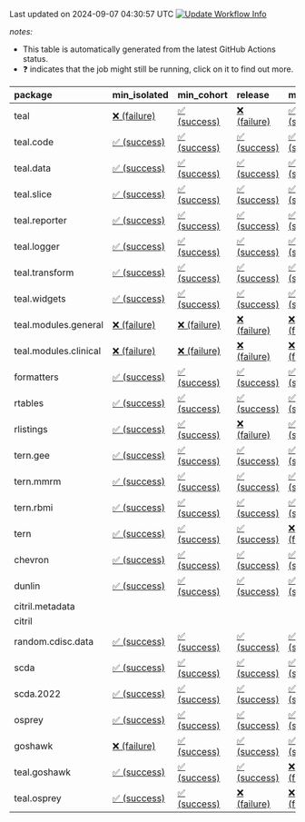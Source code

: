 Last updated on 2024-09-07 04:30:57 UTC [![Update Workflow
Info](https://github.com/averissimo/verdepcheck-status/actions/workflows/update.yaml/badge.svg)](https://github.com/averissimo/verdepcheck-status/actions/workflows/update.yaml)

*notes:*

-   This table is automatically generated from the latest GitHub Actions
    status.
-   ❓ indicates that the job might still be running, click on it to
    find out more.

<table>
<colgroup>
<col style="width: 4%" />
<col style="width: 23%" />
<col style="width: 23%" />
<col style="width: 23%" />
<col style="width: 23%" />
</colgroup>
<thead>
<tr class="header">
<th style="text-align: left;">package</th>
<th style="text-align: left;">min_isolated</th>
<th style="text-align: left;">min_cohort</th>
<th style="text-align: left;">release</th>
<th style="text-align: left;">max</th>
</tr>
</thead>
<tbody>
<tr class="odd">
<td style="text-align: left;">teal</td>
<td
style="text-align: left;"><a href="https://github.com/insightsengineering/teal/actions/runs/10650763238/job/29522522736">❌
(failure)</a></td>
<td
style="text-align: left;"><a href="https://github.com/insightsengineering/teal/actions/runs/10650763238/job/29522522575">✅
(success)</a></td>
<td
style="text-align: left;"><a href="https://github.com/insightsengineering/teal/actions/runs/10650763238/job/29522522837">❌
(failure)</a></td>
<td
style="text-align: left;"><a href="https://github.com/insightsengineering/teal/actions/runs/10650763238/job/29522522644">✅
(success)</a></td>
</tr>
<tr class="even">
<td style="text-align: left;">teal.code</td>
<td
style="text-align: left;"><a href="https://github.com/insightsengineering/teal.code/actions/runs/10650777339/job/29522551833">✅
(success)</a></td>
<td
style="text-align: left;"><a href="https://github.com/insightsengineering/teal.code/actions/runs/10650777339/job/29522551713">✅
(success)</a></td>
<td
style="text-align: left;"><a href="https://github.com/insightsengineering/teal.code/actions/runs/10650777339/job/29522551944">✅
(success)</a></td>
<td
style="text-align: left;"><a href="https://github.com/insightsengineering/teal.code/actions/runs/10650777339/job/29522551555">✅
(success)</a></td>
</tr>
<tr class="odd">
<td style="text-align: left;">teal.data</td>
<td
style="text-align: left;"><a href="https://github.com/insightsengineering/teal.data/actions/runs/10650767208/job/29522530749">✅
(success)</a></td>
<td
style="text-align: left;"><a href="https://github.com/insightsengineering/teal.data/actions/runs/10650767208/job/29522530653">✅
(success)</a></td>
<td
style="text-align: left;"><a href="https://github.com/insightsengineering/teal.data/actions/runs/10650767208/job/29522530840">✅
(success)</a></td>
<td
style="text-align: left;"><a href="https://github.com/insightsengineering/teal.data/actions/runs/10650767208/job/29522530520">✅
(success)</a></td>
</tr>
<tr class="even">
<td style="text-align: left;">teal.slice</td>
<td
style="text-align: left;"><a href="https://github.com/insightsengineering/teal.slice/actions/runs/10650772649/job/29522541087">✅
(success)</a></td>
<td
style="text-align: left;"><a href="https://github.com/insightsengineering/teal.slice/actions/runs/10650772649/job/29522540957">✅
(success)</a></td>
<td
style="text-align: left;"><a href="https://github.com/insightsengineering/teal.slice/actions/runs/10650772649/job/29522541136">✅
(success)</a></td>
<td
style="text-align: left;"><a href="https://github.com/insightsengineering/teal.slice/actions/runs/10650772649/job/29522541033">✅
(success)</a></td>
</tr>
<tr class="odd">
<td style="text-align: left;">teal.reporter</td>
<td
style="text-align: left;"><a href="https://github.com/insightsengineering/teal.reporter/actions/runs/10650768921/job/29522533718">✅
(success)</a></td>
<td
style="text-align: left;"><a href="https://github.com/insightsengineering/teal.reporter/actions/runs/10650768921/job/29522533490">✅
(success)</a></td>
<td
style="text-align: left;"><a href="https://github.com/insightsengineering/teal.reporter/actions/runs/10650768921/job/29522533651">✅
(success)</a></td>
<td
style="text-align: left;"><a href="https://github.com/insightsengineering/teal.reporter/actions/runs/10650768921/job/29522533399">✅
(success)</a></td>
</tr>
<tr class="even">
<td style="text-align: left;">teal.logger</td>
<td
style="text-align: left;"><a href="https://github.com/insightsengineering/teal.logger/actions/runs/10650763844/job/29522524132">✅
(success)</a></td>
<td
style="text-align: left;"><a href="https://github.com/insightsengineering/teal.logger/actions/runs/10650763844/job/29522523924">✅
(success)</a></td>
<td
style="text-align: left;"><a href="https://github.com/insightsengineering/teal.logger/actions/runs/10650763844/job/29522524243">✅
(success)</a></td>
<td
style="text-align: left;"><a href="https://github.com/insightsengineering/teal.logger/actions/runs/10650763844/job/29522524043">✅
(success)</a></td>
</tr>
<tr class="odd">
<td style="text-align: left;">teal.transform</td>
<td
style="text-align: left;"><a href="https://github.com/insightsengineering/teal.transform/actions/runs/10650770331/job/29522537209">✅
(success)</a></td>
<td
style="text-align: left;"><a href="https://github.com/insightsengineering/teal.transform/actions/runs/10650770331/job/29522537110">✅
(success)</a></td>
<td
style="text-align: left;"><a href="https://github.com/insightsengineering/teal.transform/actions/runs/10650770331/job/29522537328">✅
(success)</a></td>
<td
style="text-align: left;"><a href="https://github.com/insightsengineering/teal.transform/actions/runs/10650770331/job/29522537022">✅
(success)</a></td>
</tr>
<tr class="even">
<td style="text-align: left;">teal.widgets</td>
<td
style="text-align: left;"><a href="https://github.com/insightsengineering/teal.widgets/actions/runs/10650781747/job/29522561682">✅
(success)</a></td>
<td
style="text-align: left;"><a href="https://github.com/insightsengineering/teal.widgets/actions/runs/10650781747/job/29522561574">✅
(success)</a></td>
<td
style="text-align: left;"><a href="https://github.com/insightsengineering/teal.widgets/actions/runs/10650781747/job/29522561784">✅
(success)</a></td>
<td
style="text-align: left;"><a href="https://github.com/insightsengineering/teal.widgets/actions/runs/10650781747/job/29522561915">✅
(success)</a></td>
</tr>
<tr class="odd">
<td style="text-align: left;">teal.modules.general</td>
<td
style="text-align: left;"><a href="https://github.com/insightsengineering/teal.modules.general/actions/runs/10650763277/job/29522523047">❌
(failure)</a></td>
<td
style="text-align: left;"><a href="https://github.com/insightsengineering/teal.modules.general/actions/runs/10650763277/job/29522522868">❌
(failure)</a></td>
<td
style="text-align: left;"><a href="https://github.com/insightsengineering/teal.modules.general/actions/runs/10650763277/job/29522522958">❌
(failure)</a></td>
<td
style="text-align: left;"><a href="https://github.com/insightsengineering/teal.modules.general/actions/runs/10650763277/job/29522522752">❌
(failure)</a></td>
</tr>
<tr class="even">
<td style="text-align: left;">teal.modules.clinical</td>
<td
style="text-align: left;"><a href="https://github.com/insightsengineering/teal.modules.clinical/actions/runs/10650776991/job/29522551330">❌
(failure)</a></td>
<td
style="text-align: left;"><a href="https://github.com/insightsengineering/teal.modules.clinical/actions/runs/10650776991/job/29522551196">❌
(failure)</a></td>
<td
style="text-align: left;"><a href="https://github.com/insightsengineering/teal.modules.clinical/actions/runs/10650776991/job/29522551443">❌
(failure)</a></td>
<td
style="text-align: left;"><a href="https://github.com/insightsengineering/teal.modules.clinical/actions/runs/10650776991/job/29522551053">❌
(failure)</a></td>
</tr>
<tr class="odd">
<td style="text-align: left;">formatters</td>
<td
style="text-align: left;"><a href="https://github.com/insightsengineering/formatters/actions/runs/10650773718/job/29522544277">✅
(success)</a></td>
<td
style="text-align: left;"><a href="https://github.com/insightsengineering/formatters/actions/runs/10650773718/job/29522544149">✅
(success)</a></td>
<td
style="text-align: left;"><a href="https://github.com/insightsengineering/formatters/actions/runs/10650773718/job/29522544410">✅
(success)</a></td>
<td
style="text-align: left;"><a href="https://github.com/insightsengineering/formatters/actions/runs/10650773718/job/29522544060">✅
(success)</a></td>
</tr>
<tr class="even">
<td style="text-align: left;">rtables</td>
<td
style="text-align: left;"><a href="https://github.com/insightsengineering/rtables/actions/runs/10650763286/job/29522523050">✅
(success)</a></td>
<td
style="text-align: left;"><a href="https://github.com/insightsengineering/rtables/actions/runs/10650763286/job/29522523129">✅
(success)</a></td>
<td
style="text-align: left;"><a href="https://github.com/insightsengineering/rtables/actions/runs/10650763286/job/29522523235">✅
(success)</a></td>
<td
style="text-align: left;"><a href="https://github.com/insightsengineering/rtables/actions/runs/10650763286/job/29522522877">✅
(success)</a></td>
</tr>
<tr class="odd">
<td style="text-align: left;">rlistings</td>
<td
style="text-align: left;"><a href="https://github.com/insightsengineering/rlistings/actions/runs/10681874790/job/29606445602">✅
(success)</a></td>
<td
style="text-align: left;"><a href="https://github.com/insightsengineering/rlistings/actions/runs/10681874790/job/29606444930">✅
(success)</a></td>
<td
style="text-align: left;"><a href="https://github.com/insightsengineering/rlistings/actions/runs/10681874790/job/29606445861">❌
(failure)</a></td>
<td
style="text-align: left;"><a href="https://github.com/insightsengineering/rlistings/actions/runs/10681874790/job/29606445296">✅
(success)</a></td>
</tr>
<tr class="even">
<td style="text-align: left;">tern.gee</td>
<td
style="text-align: left;"><a href="https://github.com/insightsengineering/tern.gee/actions/runs/10650775517/job/29522547804">✅
(success)</a></td>
<td
style="text-align: left;"><a href="https://github.com/insightsengineering/tern.gee/actions/runs/10650775517/job/29522547870">✅
(success)</a></td>
<td
style="text-align: left;"><a href="https://github.com/insightsengineering/tern.gee/actions/runs/10650775517/job/29522547938">✅
(success)</a></td>
<td
style="text-align: left;"><a href="https://github.com/insightsengineering/tern.gee/actions/runs/10650775517/job/29522547737">✅
(success)</a></td>
</tr>
<tr class="odd">
<td style="text-align: left;">tern.mmrm</td>
<td
style="text-align: left;"><a href="https://github.com/insightsengineering/tern.mmrm/actions/runs/10650782016/job/29522562529">✅
(success)</a></td>
<td
style="text-align: left;"><a href="https://github.com/insightsengineering/tern.mmrm/actions/runs/10650782016/job/29522562415">✅
(success)</a></td>
<td
style="text-align: left;"><a href="https://github.com/insightsengineering/tern.mmrm/actions/runs/10650782016/job/29522562624">✅
(success)</a></td>
<td
style="text-align: left;"><a href="https://github.com/insightsengineering/tern.mmrm/actions/runs/10650782016/job/29522562310">✅
(success)</a></td>
</tr>
<tr class="even">
<td style="text-align: left;">tern.rbmi</td>
<td
style="text-align: left;"><a href="https://github.com/insightsengineering/tern.rbmi/actions/runs/10675392852/job/29587315609">✅
(success)</a></td>
<td
style="text-align: left;"><a href="https://github.com/insightsengineering/tern.rbmi/actions/runs/10675392852/job/29587315479">✅
(success)</a></td>
<td
style="text-align: left;"><a href="https://github.com/insightsengineering/tern.rbmi/actions/runs/10675392852/job/29587315772">✅
(success)</a></td>
<td
style="text-align: left;"><a href="https://github.com/insightsengineering/tern.rbmi/actions/runs/10675392852/job/29587315345">✅
(success)</a></td>
</tr>
<tr class="odd">
<td style="text-align: left;">tern</td>
<td
style="text-align: left;"><a href="https://github.com/insightsengineering/tern/actions/runs/10650768093/job/29522532634">✅
(success)</a></td>
<td
style="text-align: left;"><a href="https://github.com/insightsengineering/tern/actions/runs/10650768093/job/29522532313">✅
(success)</a></td>
<td
style="text-align: left;"><a href="https://github.com/insightsengineering/tern/actions/runs/10650768093/job/29522532788">✅
(success)</a></td>
<td
style="text-align: left;"><a href="https://github.com/insightsengineering/tern/actions/runs/10650768093/job/29522532472">❌
(failure)</a></td>
</tr>
<tr class="even">
<td style="text-align: left;">chevron</td>
<td
style="text-align: left;"><a href="https://github.com/insightsengineering/chevron/actions/runs/10650775269/job/29522547074">✅
(success)</a></td>
<td
style="text-align: left;"><a href="https://github.com/insightsengineering/chevron/actions/runs/10650775269/job/29522546892">✅
(success)</a></td>
<td
style="text-align: left;"><a href="https://github.com/insightsengineering/chevron/actions/runs/10650775269/job/29522547001">✅
(success)</a></td>
<td
style="text-align: left;"><a href="https://github.com/insightsengineering/chevron/actions/runs/10650775269/job/29522546946">✅
(success)</a></td>
</tr>
<tr class="odd">
<td style="text-align: left;">dunlin</td>
<td
style="text-align: left;"><a href="https://github.com/insightsengineering/dunlin/actions/runs/10650775268/job/29522547092">✅
(success)</a></td>
<td
style="text-align: left;"><a href="https://github.com/insightsengineering/dunlin/actions/runs/10650775268/job/29522546951">✅
(success)</a></td>
<td
style="text-align: left;"><a href="https://github.com/insightsengineering/dunlin/actions/runs/10650775268/job/29522547143">✅
(success)</a></td>
<td
style="text-align: left;"><a href="https://github.com/insightsengineering/dunlin/actions/runs/10650775268/job/29522547006">✅
(success)</a></td>
</tr>
<tr class="even">
<td style="text-align: left;">citril.metadata</td>
<td style="text-align: left;"></td>
<td style="text-align: left;"></td>
<td style="text-align: left;"></td>
<td style="text-align: left;"></td>
</tr>
<tr class="odd">
<td style="text-align: left;">citril</td>
<td style="text-align: left;"></td>
<td style="text-align: left;"></td>
<td style="text-align: left;"></td>
<td style="text-align: left;"></td>
</tr>
<tr class="even">
<td style="text-align: left;">random.cdisc.data</td>
<td
style="text-align: left;"><a href="https://github.com/insightsengineering/random.cdisc.data/actions/runs/10650772402/job/29522540464">✅
(success)</a></td>
<td
style="text-align: left;"><a href="https://github.com/insightsengineering/random.cdisc.data/actions/runs/10650772402/job/29522540395">✅
(success)</a></td>
<td
style="text-align: left;"><a href="https://github.com/insightsengineering/random.cdisc.data/actions/runs/10650772402/job/29522540538">✅
(success)</a></td>
<td
style="text-align: left;"><a href="https://github.com/insightsengineering/random.cdisc.data/actions/runs/10650772402/job/29522540319">✅
(success)</a></td>
</tr>
<tr class="odd">
<td style="text-align: left;">scda</td>
<td
style="text-align: left;"><a href="https://github.com/insightsengineering/scda/actions/runs/10437595381/job/28903950666">✅
(success)</a></td>
<td
style="text-align: left;"><a href="https://github.com/insightsengineering/scda/actions/runs/10437595381/job/28903950617">✅
(success)</a></td>
<td
style="text-align: left;"><a href="https://github.com/insightsengineering/scda/actions/runs/10437595381/job/28903950725">✅
(success)</a></td>
<td
style="text-align: left;"><a href="https://github.com/insightsengineering/scda/actions/runs/10437595381/job/28903950525">✅
(success)</a></td>
</tr>
<tr class="even">
<td style="text-align: left;">scda.2022</td>
<td
style="text-align: left;"><a href="https://github.com/insightsengineering/scda.2022/actions/runs/10336794308/job/28612920887">✅
(success)</a></td>
<td
style="text-align: left;"><a href="https://github.com/insightsengineering/scda.2022/actions/runs/10336794308/job/28612920603">✅
(success)</a></td>
<td
style="text-align: left;"><a href="https://github.com/insightsengineering/scda.2022/actions/runs/10336794308/job/28612920985">✅
(success)</a></td>
<td
style="text-align: left;"><a href="https://github.com/insightsengineering/scda.2022/actions/runs/10336794308/job/28612920798">✅
(success)</a></td>
</tr>
<tr class="odd">
<td style="text-align: left;">osprey</td>
<td
style="text-align: left;"><a href="https://github.com/insightsengineering/osprey/actions/runs/10650779048/job/29522555875">✅
(success)</a></td>
<td
style="text-align: left;"><a href="https://github.com/insightsengineering/osprey/actions/runs/10650779048/job/29522555792">✅
(success)</a></td>
<td
style="text-align: left;"><a href="https://github.com/insightsengineering/osprey/actions/runs/10650779048/job/29522555956">✅
(success)</a></td>
<td
style="text-align: left;"><a href="https://github.com/insightsengineering/osprey/actions/runs/10650779048/job/29522555710">✅
(success)</a></td>
</tr>
<tr class="even">
<td style="text-align: left;">goshawk</td>
<td
style="text-align: left;"><a href="https://github.com/insightsengineering/goshawk/actions/runs/10650773608/job/29522543907">❌
(failure)</a></td>
<td
style="text-align: left;"><a href="https://github.com/insightsengineering/goshawk/actions/runs/10650773608/job/29522543711">✅
(success)</a></td>
<td
style="text-align: left;"><a href="https://github.com/insightsengineering/goshawk/actions/runs/10650773608/job/29522543974">✅
(success)</a></td>
<td
style="text-align: left;"><a href="https://github.com/insightsengineering/goshawk/actions/runs/10650773608/job/29522543806">✅
(success)</a></td>
</tr>
<tr class="odd">
<td style="text-align: left;">teal.goshawk</td>
<td
style="text-align: left;"><a href="https://github.com/insightsengineering/teal.goshawk/actions/runs/10650772643/job/29522540992">✅
(success)</a></td>
<td
style="text-align: left;"><a href="https://github.com/insightsengineering/teal.goshawk/actions/runs/10650772643/job/29522541211">✅
(success)</a></td>
<td
style="text-align: left;"><a href="https://github.com/insightsengineering/teal.goshawk/actions/runs/10650772643/job/29522541142">✅
(success)</a></td>
<td
style="text-align: left;"><a href="https://github.com/insightsengineering/teal.goshawk/actions/runs/10650772643/job/29522541078">❌
(failure)</a></td>
</tr>
<tr class="even">
<td style="text-align: left;">teal.osprey</td>
<td
style="text-align: left;"><a href="https://github.com/insightsengineering/teal.osprey/actions/runs/10650778716/job/29522555121">✅
(success)</a></td>
<td
style="text-align: left;"><a href="https://github.com/insightsengineering/teal.osprey/actions/runs/10650778716/job/29522555053">✅
(success)</a></td>
<td
style="text-align: left;"><a href="https://github.com/insightsengineering/teal.osprey/actions/runs/10650778716/job/29522555184">❌
(failure)</a></td>
<td
style="text-align: left;"><a href="https://github.com/insightsengineering/teal.osprey/actions/runs/10650778716/job/29522554979">❌
(failure)</a></td>
</tr>
</tbody>
</table>

